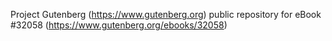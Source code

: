 Project Gutenberg (https://www.gutenberg.org) public repository for eBook #32058 (https://www.gutenberg.org/ebooks/32058)

